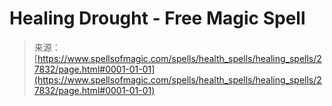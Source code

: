 <!--yml
category: 未分类
date: 2024-06-12 19:17:20
-->

# Healing Drought - Free Magic Spell

> 来源：[https://www.spellsofmagic.com/spells/health_spells/healing_spells/27832/page.html#0001-01-01](https://www.spellsofmagic.com/spells/health_spells/healing_spells/27832/page.html#0001-01-01)